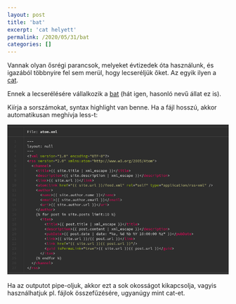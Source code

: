 ```yaml
---
layout: post
title: 'bat'
excerpt: 'cat helyett'
permalink: /2020/05/31/bat
categories: []
---
```

Vannak olyan ősrégi parancsok, melyeket évtizedek óta használunk, és
igazából többnyire fel sem merül, hogy lecseréljük őket. Az egyik
ilyen a [cat](https://en.wikipedia.org/wiki/Cat_(Unix)).

Ennek a lecserélésére vállalkozik a
[bat](https://github.com/sharkdp/bat) (hát igen, hasonló nevű állat ez is).

Kiírja a sorszámokat, syntax highlight van benne. Ha a fájl hosszú,
akkor automatikusan meghívja less-t:

![box screenshot](/assets/bat_1.png)

Ha az outputot pipe-oljuk, akkor ezt a sok okosságot kikapcsolja,
vagyis használhatjuk pl. fájlok összefűzésére, ugyanúgy mint cat-et.

